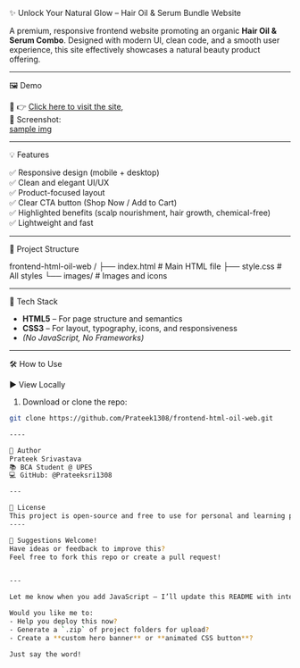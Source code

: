  ✨ Unlock Your Natural Glow – Hair Oil & Serum Bundle Website

A premium, responsive frontend website promoting an organic **Hair Oil & Serum Combo**. Designed with modern UI, clean code, and a smooth user experience, this site effectively showcases a natural beauty product offering.

---

 🖼️ Demo

🔗 👉 [Click here to visit the site](https://Prateeksri1308.github.io/frontend-html-oil-web/),  
📸 Screenshot:  
[sample img](./sample-img.png)


---

 💡 Features

✅ Responsive design (mobile + desktop)  
✅ Clean and elegant UI/UX  
✅ Product-focused layout  
✅ Clear CTA button (Shop Now / Add to Cart)  
✅ Highlighted benefits (scalp nourishment, hair growth, chemical-free)  
✅ Lightweight and fast

---

 📁 Project Structure

frontend-html-oil-web /
├── index.html # Main HTML file
├── style.css # All styles
└── images/ # Images and icons


---

 🧰 Tech Stack

- **HTML5** – For page structure and semantics  
- **CSS3** – For layout, typography, icons, and responsiveness  
- *(No JavaScript, No Frameworks)*

---

 🛠️ How to Use

 ▶️ View Locally

1. Download or clone the repo:
```bash
git clone https://github.com/Prateek1308/frontend-html-oil-web.git

----

🙋 Author
Prateek Srivastava
📚 BCA Student @ UPES
💻 GitHub: @Prateeksri1308

---

📄 License
This project is open-source and free to use for personal and learning purposes.
----

💬 Suggestions Welcome!
Have ideas or feedback to improve this?
Feel free to fork this repo or create a pull request!


---

Let me know when you add JavaScript — I’ll update this README with interactivity details like cart, scroll effects, or APIs.

Would you like me to:
- Help you deploy this now?
- Generate a `.zip` of project folders for upload?
- Create a **custom hero banner** or **animated CSS button**?

Just say the word!
